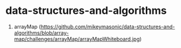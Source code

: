 # data-structures-and-algorithms

1. arrayMap (https://github.com/mikeymasonic/data-structures-and-algorithms/blob/array-map/challenges/arrayMap/arrayMapWhiteboard.jpg)